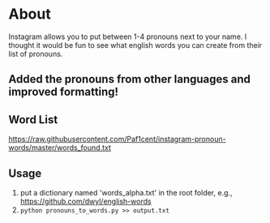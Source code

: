 # About
Instagram allows you to put between 1-4 pronouns next to your name. I thought it would be fun to see what english words you can create from their list of pronouns.

## Added the pronouns from other languages and improved formatting!

## Word List
https://raw.githubusercontent.com/Paf1cent/instagram-pronoun-words/master/words_found.txt

## Usage
1. put a dictionary named 'words_alpha.txt' in the root folder, e.g., https://github.com/dwyl/english-words
2. `python pronouns_to_words.py >> output.txt`
